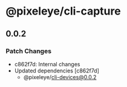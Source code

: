 # @pixeleye/cli-capture

## 0.0.2

### Patch Changes

- c862f7d: Internal changes
- Updated dependencies [c862f7d]
  - @pixeleye/cli-devices@0.0.2
